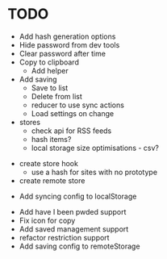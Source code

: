 # TODO

+ Add hash generation options
+ Hide password from dev tools
+ Clear password after time
+ Copy to clipboard
  + Add helper
+ Add saving
  + Save to list
  + Delete from list
  + reducer to use sync actions
  + Load settings on change
+ stores
  + check api for RSS feeds
  + hash items?
  + local storage size optimisations - csv?
- create store hook
  - use a hash for sites with no prototype
- create remote store
+ Add syncing config to localStorage
- Add have I been pwded support
- Fix icon for copy
- Add saved management support
- refactor restriction support
- Add saving config to remoteStorage
